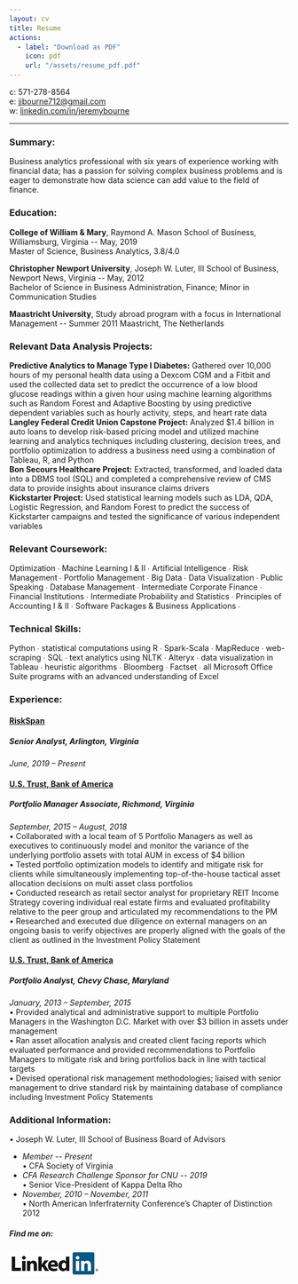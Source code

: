 ```yaml
---
layout: cv
title: Resume
actions:
  - label: "Download as PDF"
    icon: pdf
    url: "/assets/resume_pdf.pdf"
---
```



c: 571-278-8564     
e: jjbourne712@gmail.com     
w: [linkedin.com/in/jeremybourne](https://www.linkedin.com/in/jeremybourne/)     
____________________________________________________________________________

### Summary:
Business analytics professional with six years of experience working with financial data; has a passion for solving complex business problems and is eager to demonstrate how data science can add value to the field of finance. 

### Education:
**College of William & Mary**, Raymond A. Mason School of Business, Williamsburg, Virginia -- May, 2019  
Master of Science, Business Analytics, 3.8/4.0 

**Christopher Newport University**, Joseph W. Luter, III School of Business, Newport News, Virginia -- May, 2012  
Bachelor of Science in Business Administration, Finance; Minor in Communication Studies 

**Maastricht University**, Study abroad program with a focus in International Management -- Summer  2011
Maastricht, The Netherlands

### Relevant Data Analysis Projects:  
**Predictive Analytics to Manage Type I Diabetes:** Gathered over 10,000 hours of my personal health data using a Dexcom CGM and a Fitbit and used the collected data set to predict 
the occurrence of a low blood glucose readings within a given hour using machine learning algorithms such as Random Forest and Adaptive Boosting by using predictive dependent variables 
such as hourly activity, steps, and heart rate data   
**Langley Federal Credit Union Capstone Project:** Analyzed $1.4 billion in auto loans to develop risk-based pricing model and utilized machine learning and analytics techniques 
including clustering, decision trees, and portfolio optimization to address a business need using a combination of Tableau, R, and Python  
**Bon Secours Healthcare Project:** Extracted, transformed, and loaded data into a DBMS tool (SQL) and completed a comprehensive review of CMS data to provide insights about insurance claims drivers  
**Kickstarter Project:** Used statistical learning models such as LDA, QDA, Logistic Regression, and Random Forest to predict the success of Kickstarter campaigns and tested the 
significance of various independent variables

### Relevant Coursework:  
Optimization ∙ Machine Learning I & II ∙ Artificial Intelligence ∙ Risk Management ∙ Portfolio Management ∙ Big Data ∙ Data Visualization ∙ Public Speaking ∙ Database Management ∙ Intermediate Corporate Finance ∙ Financial Institutions ∙ Intermediate Probability and Statistics ∙ Principles of Accounting I & II ∙ Software Packages & Business Applications ∙ 

### Technical Skills:  
Python ∙ statistical computations using R ∙ Spark-Scala ∙ MapReduce ∙ web-scraping ∙ SQL ∙ text analytics using NLTK ∙ Alteryx ∙ data visualization in Tableau ∙ heuristic algorithms ∙ Bloomberg ∙ Factset ∙ all Microsoft Office Suite programs with an advanced understanding of Excel 

### Experience:

#### [RiskSpan](https://riskspan.com/)  
##### **Senior Analyst**, Arlington, Virginia
*June, 2019 – Present*  

#### [U.S. Trust, Bank of America](https://www.privatebank.bankofamerica.com/solutions/individuals-families/investment-management.html?cm_mmc=GWIM-USTrust-_-Google-PS-_-Investment_Management-_-Brand_Core_Exact_Sitelinks&gclid=EAIaIQobChMIneqhlraR4wIVQ7nACh1MCAs1EAAYASADEgI1nfD_BwE&gclsrc=aw.ds)  
##### **Portfolio Manager Associate**, Richmond, Virginia
*September, 2015 – August, 2018*  
•	Collaborated with a local team of 5 Portfolio Managers as well as executives to continuously model and monitor the variance of the underlying portfolio assets with total AUM in excess of $4 billion  
•	Tested portfolio optimization models to identify and mitigate risk for clients while simultaneously implementing top-of-the-house tactical asset allocation decisions on multi asset class portfolios  
•	Conducted research as retail sector analyst for proprietary REIT Income Strategy covering individual real estate firms and evaluated profitability relative to the peer group and articulated my recommendations to the PM   
•	Researched and executed due diligence on external managers on an ongoing basis to verify objectives are properly aligned with the goals of the client as outlined in the Investment Policy Statement 

#### [U.S. Trust, Bank of America](https://www.privatebank.bankofamerica.com/solutions/individuals-families/investment-management.html?cm_mmc=GWIM-USTrust-_-Google-PS-_-Investment_Management-_-Brand_Core_Exact_Sitelinks&gclid=EAIaIQobChMIneqhlraR4wIVQ7nACh1MCAs1EAAYASADEgI1nfD_BwE&gclsrc=aw.ds)    
##### **Portfolio Analyst**, Chevy Chase, Maryland
*January, 2013 – September, 2015*    
•	Provided analytical and administrative support to multiple Portfolio Managers in the Washington D.C. Market with over $3 billion in assets under management  
•	Ran asset allocation analysis and created client facing reports which evaluated performance and provided recommendations to Portfolio Managers to mitigate risk and bring portfolios back in line with tactical targets  
•	Devised operational risk management methodologies; liaised with senior management to drive standard risk by maintaining database of compliance including Investment Policy Statements

### Additional Information:  
•	Joseph W. Luter, III School of Business Board of Advisors  
  - *Member -- Present*  
•	CFA Society of Virginia  
  - *CFA Research Challenge Sponsor for CNU -- 2019*  
•	Senior Vice-President of Kappa Delta Rho  
  - *November, 2010 – November, 2011*  
•	North American Inferfraternity Conference’s Chapter of Distinction 2012  


##### Find me on:  

[![button](/assets/linkedin.png)](https://www.linkedin.com/in/jeremybourne/)